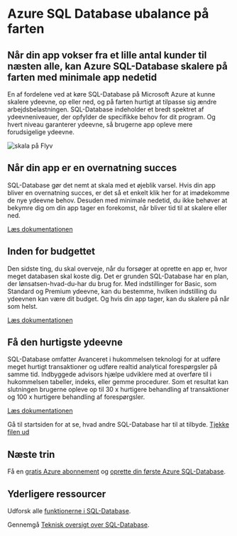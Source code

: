<properties
   pageTitle="Azure SQL Database ubalance på farten"
   description="Få mere at vide, hvordan SQL-Database skaleres på farten"
   keywords=""
   services="sql-database"
   documentationCenter=""
   authors="CarlRabeler"
   manager="jhubbard"
   editor=""/>

<tags
   ms.service="sql-database"
   ms.devlang="NA"
   ms.topic="article"
   ms.tgt_pltfrm="NA"
   ms.workload="data-management"
   ms.date="10/13/2016"
   ms.author="carlrab"/>

# <a name="azure-sql-database-scales-on-the-fly"></a>Azure SQL Database ubalance på farten

## <a name="when-your-app-grows-from-a-small-number-of-customers-to-just-about-everyone-azure-sql-database-can-scale-on-the-fly-with-minimal-app-downtime"></a>Når din app vokser fra et lille antal kunder til næsten alle, kan Azure SQL-Database skalere på farten med minimale app nedetid

En af fordelene ved at køre SQL-Database på Microsoft Azure at kunne skalere ydeevne, op eller ned, og på farten hurtigt at tilpasse sig ændre arbejdsbelastningen. SQL-Database indeholder et bredt spektret af ydeevneniveauer, der opfylder de specifikke behov for dit program. Og hvert niveau garanterer ydeevne, så brugerne app opleve mere forudsigelige ydeevne.

![skala på Flyv](./media/sql-database-scale-on-the-fly/sql-database-scale-on-the-fly.png)

## <a name="when-your-app-is-an-overnight-success"></a>Når din app er en overnatning succes
SQL-Database gør det nemt at skala med et øjeblik varsel. Hvis din app bliver en overnatning succes, er det så et enkelt klik her for at imødekomme de nye ydeevne behov. Desuden med minimale nedetid, du ikke behøver at bekymre dig om din app tager en forekomst, når bliver tid til at skalere eller ned.

[Læs dokumentationen](http://go.microsoft.com/fwlink/?LinkID=787569)

## <a name="within-your-budget"></a>Inden for budgettet  

Den sidste ting, du skal overveje, når du forsøger at oprette en app er, hvor meget databasen skal koste dig. Det er grunden SQL-Database har en plan, der lønsatsen-hvad-du-har du brug for. Med indstillinger for Basic, som Standard og Premium ydeevne, kan du bestemme, hvilken indstilling du ydeevnen kan være dit budget. Og hvis din app tager, kan du skalere på når som helst.

[Læs dokumentationen](http://go.microsoft.com/fwlink/?LinkID=787570)

## <a name="get-the-fastest-performance"></a>Få den hurtigste ydeevne

SQL-Database omfatter Avanceret i hukommelsen teknologi for at udføre meget hurtigt transaktioner og udføre realtid analytical forespørgsler på samme tid. Indbyggede advisors hjælpe udviklere med at overføre til i hukommelsen tabeller, indeks, eller gemme procedurer. Som et resultat kan slutningen brugerne opleve op til 30 x hurtigere behandling af transaktioner og 100 x hurtigere behandling af forespørgsler.  

[Læs dokumentationen](http://go.microsoft.com/fwlink/?LinkID=787580)

Gå til startsiden for at se, hvad andre SQL-Database har til at tilbyde.
[Tjekke filen ud](https://azure.microsoft.com/services/sql-database/) 

## <a name="next-steps"></a>Næste trin

Få en [gratis Azure abonnement](https://azure.microsoft.com/get-started/) og [oprette din første Azure SQL-Database](sql-database-get-started.md).

## <a name="additional-resources"></a>Yderligere ressourcer

Udforsk alle [funktionerne i SQL-Database](https://azure.microsoft.com/services/sql-database/).
 
Gennemgå [Teknisk oversigt over SQL-Database](sql-database-technical-overview.md).
